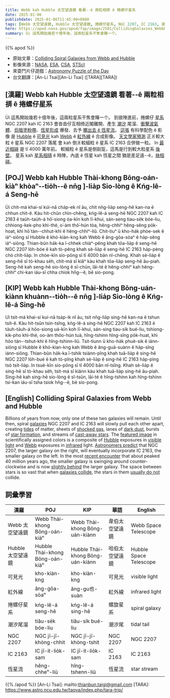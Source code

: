```yaml
---
title: Webb kah Hubble 太空望遠鏡 看著--ê 兩粒相挵 ê 捲螺仔星系
date: 2025-01-06
publishdate: 2025-01-06T11:45:00+0800
tags: [Webb 太空望遠鏡, Hubble 太空望遠鏡, 捲螺仔星系, NGC 2207, IC 2163, 潮汐尾溜, 恆星流, 可見光, 紅外線]
hero: https://apod.nasa.gov/apod/fap/image/2501/CollidingGalaxies_WebbHubble_1080.jpg
summary: Ùi 這馬開始幾若十億年後，這兩粒星系干焦會賰一个。
---
```


{{% apod %}}

- 原始文章：[Colliding Spiral Galaxies from Webb and Hubble](https://apod.nasa.gov/apod/ap250106.html)
- 影像來源：[NASA](https://www.nasa.gov), [ESA](https://www.esa.int/), [CSA](https://www.asc-csa.gc.ca/eng/), [STScI](https://www.stsci.edu/)
- 來耍鬥片仔遊戲：[Astronomy Puzzle of the Day](https://www.scigames.org/apps/webjigsaw2/index.php)
- 台文翻譯：[An-Li Tsai][An-Li Tsai] ([TARA][TARA])

## [漢羅] Webb kah Hubble 太空望遠鏡 看著--ê 兩粒相挵 ê 捲螺仔星系
Ùi 這馬開始幾若十億年後，這兩粒星系干焦會賰一个。
到彼陣進前，捲螺仔 [星系][galaxies] NGC 2207 kah IC 2163 會沓沓仔互相倚近閣離開、產生 [潮汐][tides] 尾溜、[衝擊波氣體][shocked gas]、[烏暗塗粉帶][dark dust]、[恆星形成][star formation] 爆發、去予 [擲出去 ê 恆星流][cast-away stars]。
[這張][featured image] 有科學配色 ê 影像 是 [Hubble][Hubble] ê [可見光][visible light] kah [Webb][Webb] ê [紅外線][infrared] ê 合成影像。
[天文學家預測][Astronomers predict] 正爿較大粒 ê 星系 NGC 2207 落尾 會 kah 倒爿較細粒 ê 星系 IC 2163 合併做一粒。
In [最近相碰][recent encounter] 是 tī 4000 萬年前。
較細粒 ê 星系是倒剾踅，這馬是行到較大粒星系 [後壁][slightly behind]。
星系 kah [星系相挵][galaxies collide] ê 時陣，內底 ê 恆星 kah 恆星之間 猶是差足遠--ê，[袂相碰][usually do not]。

## [POJ] Webb kah Hubble Thài-khong Bōng-oán-kiàⁿ khòaⁿ--tio̍h--ê nn̄g ]-lia̍p Sio-lòng ê Kńg-lê-á Seng-hē
Ùi chit-má khai-sí kúi-nā cha̍p-ek nî āu, chit nn̄g-lia̍p seng-hē kan-na ē chhun chi̍t-ê.
Kàu hit-chūn chìn-chêng, kńg-lê-á seng-hē NGC 2207 kah IC 2163 ē tau̍h-tau̍h-á hō͘-siong óa-kīn koh lī-khui, sán-seng tiau-se̍k bóe-liu, chhiong-kek-pho khì-thé, o͘-àm thô͘-hún tòa, hêng-chhiⁿ hêng-sêng po̍k-hoat, khì hō͘ tàn--chhut-khì ê hêng-chhiⁿ-liû.
Chit-tiuⁿ ū kho-ha̍k phòe-sek ê iáⁿ-siōng sī Hubble ê khó-kiàn-kng kah Webb ê âng-gōa-sòaⁿ ê ha̍p-sêng iáⁿ-siōng.
Thian-bûn ha̍k-ka ī-chhek chiàⁿ-pêng khah tōa-lia̍p ê seng-hē NGC 2207 lo̍h-bóe ē kah tò-pêng khah sè-lia̍p ê seng-hē IC 2163 ha̍p-pèng chò chi̍t-lia̍p.
In chòe-kīn sio-pōng sī tī 4000 bān nî-chêng.
Khah sè-lia̍p ê seng-hē sī tò-khau se̍h, chit-má sī kiâⁿ kàu khah tōa-lia̍p seng-hē āu-piah.
Seng-hē kah seng-hē sio-lòng ê sî-chūn, lāi-té ê hêng-chhiⁿ kah hêng-chhiⁿ chi-kan iáu-sī chha chiok hn̄g--ê, bē sio-pong.

## [KIP] Webb kah Hubble Thài-khong Bōng-uán-kiànn khuànn--tio̍h--ê nn̄g ]-lia̍p Sio-lòng ê Kńg-lê-á Sing-hē
Uì tsit-má khai-sí kuí-nā tsa̍p-ik nî āu, tsit nn̄g-lia̍p sing-hē kan-na ē tshun tsi̍t-ê.
Kàu hit-tsūn tsìn-tsîng, kńg-lê-á sing-hē NGC 2207 kah IC 2163 ē ta̍uh-ta̍uh-á hōo-siong uá-kīn koh lī-khui, sán-sing tiau-si̍k bué-liu, tshiong-kik-pho khì-thé, oo-àm thôo-hún tuà, hîng-tshinn hîng-sîng po̍k-huat, khì hōo tàn--tshut-khì ê hîng-tshinn-liû.
Tsit-tiunn ū kho-ha̍k phuè-sik ê iánn-siōng sī Hubble ê khó-kìan-kng kah Webb ê âng-guā-suànn ê ha̍p-sîng iánn-siōng.
Thian-bûn ha̍k-ka ī-tshik tsiànn-pîng khah tuā-lia̍p ê sing-hē NGC 2207 lo̍h-bué ē kah tò-pîng khah sè-lia̍p ê sing-hē IC 2163 ha̍p-pìng tsò tsi̍t-lia̍p.
In tsuè-kīn sio-pōng sī tī 4000 bān nî-tsîng.
Khah sè-lia̍p ê sing-hē sī tò-khau se̍h, tsit-má sī kiânn kàu khah tuā-lia̍p sing-hē āu-piah.
Sing-hē kah sing-hē sio-lòng ê sî-tsūn, lāi-té ê hîng-tshinn kah hîng-tshinn tsi-kan iáu-sī tsha tsiok hn̄g--ê, bē sio-pong.

## [English] Colliding Spiral Galaxies from Webb and Hubble
Billions of years from now, only one of these two galaxies will remain.
Until then, spiral [galaxies][galaxies] NGC 2207 and IC 2163 will slowly pull each other apart, creating [tides][tides] of matter, sheets of [shocked gas][shocked gas], lanes of [dark dust][dark dust], bursts of [star formation][star formation], and streams of [cast-away stars][cast-away stars].
The [featured image][featured image] in scientifically assigned colors is a composite of [Hubble][Hubble] exposures in [visible light][visible light] and [Webb][Webb] exposures in [infrared][infrared] light.
[Astronomers predict][Astronomers predict] that NGC 2207, the larger galaxy on the right, will eventually incorporate IC 2163, the smaller galaxy on the left.
In the most [recent encounter][recent encounter] that about peaked 40 million years ago, the smaller galaxy is swinging around counter-clockwise and is now [slightly behind][slightly behind] the larger galaxy.
The space between stars is so vast that when [galaxies collide][galaxies collide], the stars in them [usually do not][usually do not] collide.

## 詞彙學習
|漢羅|POJ|KIP|華語|English|
|-|-|-|-|-|
| Webb 太空望遠鏡 | Webb Thài-khong Bōng-oán-kiàⁿ | Webb Thài-khong Bōng-uán-kiànn | 韋伯太空望遠鏡 | Webb Space Telescope |
| Hubble 太空望遠鏡 | Hubble Thài-khong Bōng-oán-kiàⁿ | Hubble Thài-khong Bōng-uán-kiànn | 哈伯太空望遠鏡 | Hubble Space Telescope |
| 可見光 | kho-kiàn-kng | kho-kiàn-kng | 可見光 | visible light |
| 紅外線 | âng-gōa-sòaⁿ | âng-gu也-suàn | 紅外線 | infrared light |
| 捲螺仔星系 | kńg-lê-á seng-hē | kńg-lê-á sing-hē | 螺旋星系 | spiral galaxy |
| 潮汐尾溜 | tiâu-se̍k bóe-liu | tiâu-si̍k bué-liu | 潮汐尾 | tidal tail |
| NGC 2207 | NGC jī-jī-khòng-chhit | NGC jī-jī-khòng-tshit | NGC 2207 | NGC 2207 |
| IC 2163 | IC jī-it-lio̍k-sam | IC jī-it-lio̍k-sam | IC 2163 | IC 2163 |
| 恆星流 | hêng-chheⁿ-liû | hîng-tshenn-liû | 恆星流 | star stream |

{{% /apod %}}
[An-Li Tsai]: mailto:thianbun.taigi@gmail.com
[TARA]: https://www.astro.ncu.edu.tw/taova/index.php/tara-trip/

[copyright]: https://apod.nasa.gov/apod/fap/lib/about_apod.html#srapply
[License3]: https://creativecommons.org/licenses/by-nc-nd/3.0/
[License2]:https://creativecommons.org/licenses/by-nc-nd/2.0/

[galaxies]:http://www.seds.org/messier/galaxy.html
[tides]:https://en.wikipedia.org/wiki/Tide
[shocked gas]:https://apod.nasa.gov/apod/ap160522.html
[dark dust]:https://apod.nasa.gov/apod/ap220801.html
[star formation]:https://apod.nasa.gov/apod/ap230828.html
[cast-away stars]:https://apod.nasa.gov/apod/ap990327.html
[featured image]:https://hubblesite.org/contents/media/images/2024/136/01J9RRG5672MP4BPRFG31ARSV6
[Hubble]:https://science.nasa.gov/mission/hubble/
[visible light]:https://science.nasa.gov/ems/09_visiblelight/
[Webb]:https://science.nasa.gov/mission/webb/
[infrared]:https://science.nasa.gov/ems/07_infraredwaves/
[Astronomers predict]:https://ui.adsabs.harvard.edu/abs/2005MNRAS.364...69S/abstract
[recent encounter]:https://ui.adsabs.harvard.edu/abs/1995ApJ...453..139E/abstract
[slightly behind]:https://www.reddit.com/r/cats/comments/11mua7z/show_me_your_bonded_kitties/#lightbox
[galaxies collide]:https://apod.nasa.gov/apod/ap130514.html
[usually do not]:https://www.wtamu.edu/~cbaird/sq/2024/06/25/does-everything-get-smashed-to-bits-when-two-galaxies-collide/
